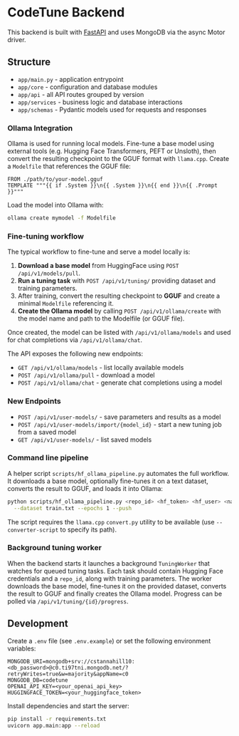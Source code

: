 # CodeTune Backend

This backend is built with [FastAPI](https://fastapi.tiangolo.com/) and uses MongoDB via the async Motor driver.

## Structure

- `app/main.py` - application entrypoint
- `app/core` - configuration and database modules
- `app/api` - all API routes grouped by version
- `app/services` - business logic and database interactions
- `app/schemas` - Pydantic models used for requests and responses

### Ollama Integration

Ollama is used for running local models. Fine-tune a base model using external
tools (e.g. Hugging Face Transformers, PEFT or Unsloth), then convert the
resulting checkpoint to the GGUF format with `llama.cpp`. Create a `Modelfile`
that references the GGUF file:

```text
FROM ./path/to/your-model.gguf
TEMPLATE """{{ if .System }}\n{{ .System }}\n{{ end }}\n{{ .Prompt }}"""
```

Load the model into Ollama with:

```bash
ollama create mymodel -f Modelfile
```

### Fine-tuning workflow

The typical workflow to fine-tune and serve a model locally is:

1. **Download a base model** from HuggingFace using `POST /api/v1/models/pull`.
2. **Run a tuning task** with `POST /api/v1/tuning/` providing dataset and
   training parameters.
3. After training, convert the resulting checkpoint to **GGUF** and create a
   minimal `Modelfile` referencing it.
4. **Create the Ollama model** by calling `POST /api/v1/ollama/create` with the
   model name and path to the Modelfile (or GGUF file).

Once created, the model can be listed with `/api/v1/ollama/models` and used for
chat completions via `/api/v1/ollama/chat`.

The API exposes the following new endpoints:

- `GET /api/v1/ollama/models` - list locally available models
- `POST /api/v1/ollama/pull` - download a model
- `POST /api/v1/ollama/chat` - generate chat completions using a model

### New Endpoints

- `POST /api/v1/user-models/` - save parameters and results as a model
- `POST /api/v1/user-models/import/{model_id}` - start a new tuning job from a saved model
- `GET /api/v1/user-models/` - list saved models

### Command line pipeline

A helper script `scripts/hf_ollama_pipeline.py` automates the full workflow. It
downloads a base model, optionally fine-tunes it on a text dataset, converts the
result to GGUF, and loads it into Ollama:

```bash
python scripts/hf_ollama_pipeline.py <repo_id> <hf_token> <hf_user> <name> Modelfile \
  --dataset train.txt --epochs 1 --push
```

The script requires the `llama.cpp` `convert.py` utility to be available (use
`--converter-script` to specify its path).

### Background tuning worker

When the backend starts it launches a background `TuningWorker` that watches for
queued tuning tasks. Each task should contain Hugging Face credentials and a
`repo_id`, along with training parameters. The worker downloads the base model,
fine-tunes it on the provided dataset, converts the result to GGUF and finally
creates the Ollama model. Progress can be polled via `/api/v1/tuning/{id}/progress`.

## Development

Create a `.env` file (see `.env.example`) or set the following environment variables:

```
MONGODB_URI=mongodb+srv://cstannahill10:<db_password>@c0.ti97tni.mongodb.net/?retryWrites=true&w=majority&appName=c0
MONGODB_DB=codetune
OPENAI_API_KEY=<your_openai_api_key>
HUGGINGFACE_TOKEN=<your_huggingface_token>
```

Install dependencies and start the server:

```bash
pip install -r requirements.txt
uvicorn app.main:app --reload
```

